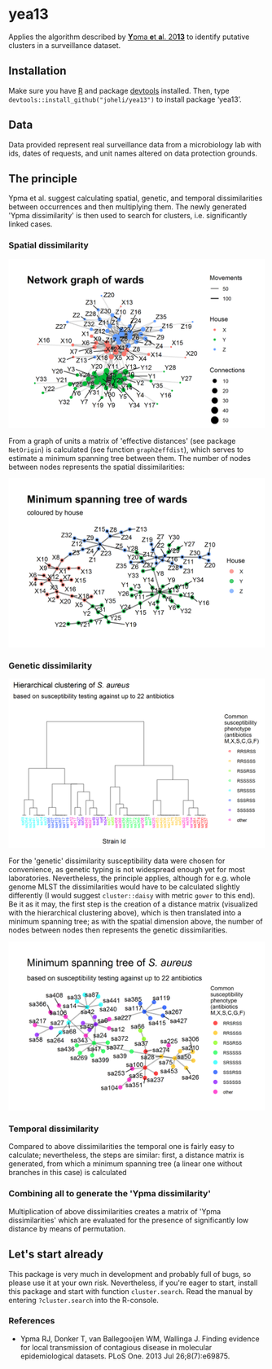 # yea13
Applies the algorithm described by [**Y**pma **e**t **a**l. 20**13**](https://www.ncbi.nlm.nih.gov/pubmed/23922835) to identify putative clusters in a surveillance dataset.

## Installation
Make sure you have [R](https://www.r-project.org/) and package [devtools](https://cran.r-project.org/web/packages/devtools/index.html) installed. Then, type `devtools::install_github("joheli/yea13")` to install package ‘yea13’.

## Data
Data provided represent real surveillance data from a microbiology lab with ids, dates of requests, and unit names altered on data protection grounds.

## The principle

Ypma et al. suggest calculating spatial, genetic, and temporal dissimilarities between occurrences and then multiplying them. The newly generated 'Ypma dissimilarity' is then used to search for clusters, i.e. significantly linked cases.

### Spatial dissimilarity

![Network graph of units](pngs/units_plot.png "Network graph of units")

From a graph of units a matrix of 'effective distances' (see package `NetOrigin`) is calculated (see function `graph2effdist`), which serves to estimate a minimum spanning tree between them. The number of nodes between nodes represents the spatial dissimilarities:

![Minimum spanning tree of units](pngs/units_plot2.png "Minimum spanning tree of units")

### Genetic dissimilarity

![S. aureus hierarchical cluster](pngs/s_aureus_1.png "S. aureus hierarchical cluster")

For the 'genetic' dissimilarity susceptibility data were chosen for convenience, as genetic typing is not widespread enough yet for most laboratories. Nevertheless, the principle applies, although  for e.g. whole genome MLST the dissimilarities would have to be calculated slightly differently (I would suggest `cluster::daisy` with metric `gower` to this end). 
Be it as it may, the first step is the creation of a distance matrix (visualized with the hierarchical clustering above), which is then translated into a minimum spanning tree; as with the spatial dimension above, the number of nodes between nodes then represents the genetic dissimilarities.

![S. aureus minimum spanning tree](pngs/s_aureus_2.png "S. aureus minimum spanning tree")

### Temporal dissimilarity

Compared to above dissimilarities the temporal one is fairly easy to calculate; nevertheless, the steps are similar: first, a distance matrix is generated, from which a minimum spanning tree (a linear one without branches in this case) is calculated

### Combining all to generate the 'Ypma dissimilarity'

Multiplication of above dissimilarities creates a matrix of 'Ypma dissimilarities' which are evaluated for the presence of significantly low distance by means of permutation.

## Let's start already

This package is very much in development and probably full of bugs, so please use it at your own risk. Nevertheless, if you're eager to start, install this package and start with function `cluster.search`. Read the manual by entering `?cluster.search` into the R-console.

### References

* Ypma RJ, Donker T, van Ballegooijen WM, Wallinga J. Finding evidence for local transmission of contagious disease in molecular epidemiological datasets. PLoS One. 2013 Jul 26;8(7):e69875.
